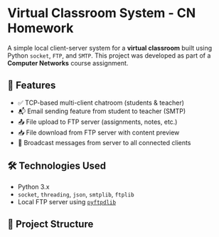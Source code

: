 # Virtual Classroom System - CN Homework

A simple local client-server system for a **virtual classroom** built using Python `socket`, `FTP`, and `SMTP`. This project was developed as part of a **Computer Networks** course assignment.

## 📌 Features

- ✅ TCP-based multi-client chatroom (students & teacher)
- 📬 Email sending feature from student to teacher (SMTP)
- 📤 File upload to FTP server (assignments, notes, etc.)
- 📥 File download from FTP server with content preview
- 🔁 Broadcast messages from server to all connected clients

## 🛠 Technologies Used

- Python 3.x
- `socket`, `threading`, `json`, `smtplib`, `ftplib`
- Local FTP server using [`pyftpdlib`](https://github.com/giampaolo/pyftpdlib)

## 📁 Project Structure

